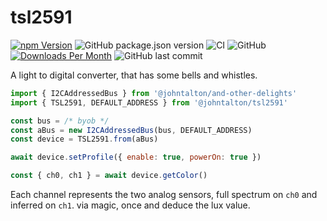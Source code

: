 # tsl2591

[![npm Version](http://img.shields.io/npm/v/@johntalton/tsl2591.svg)](https://www.npmjs.com/package/@johntalton/tsl2591)
![GitHub package.json version](https://img.shields.io/github/package-json/v/johntalton/tsl2591)
![CI](https://github.com/johntalton/tsl2591/workflows/CI/badge.svg)
![GitHub](https://img.shields.io/github/license/johntalton/tsl2591)
[![Downloads Per Month](http://img.shields.io/npm/dm/@johntalton/tsl2591.svg)](https://www.npmjs.com/package/@johntalton/tsl2591)
![GitHub last commit](https://img.shields.io/github/last-commit/johntalton/tsl2591)

A light to digital converter, that has some bells and whistles.



```javascript
import { I2CAddressedBus } from '@johntalton/and-other-delights'
import { TSL2591, DEFAULT_ADDRESS } from '@johntalton/tsl2591'

const bus = /* byob */
const aBus = new I2CAddressedBus(bus, DEFAULT_ADDRESS)
const device = TSL2591.from(aBus)

await device.setProfile({ enable: true, powerOn: true })

const { ch0, ch1 } = await device.getColor()


```

Each channel represents the two analog sensors, full spectrum on `ch0` and inferred on `ch1`.  via magic, once and deduce the lux value.
